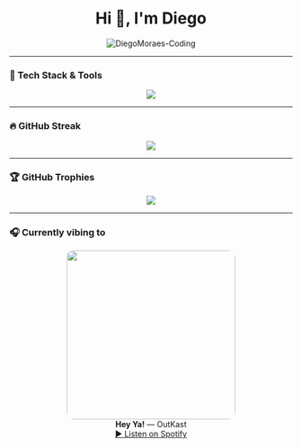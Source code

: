 <h1 align="center">Hi 👋, I'm Diego</h1>
<p align="center">
  <img src="https://komarev.com/ghpvc/?username=DiegoMoraes-Coding&label=Profile%20views&color=0e75b6&style=flat" alt="DiegoMoraes-Coding" />
</p>

---

### 🧠 Tech Stack & Tools

<p align="center">
  <img src="https://skillicons.dev/icons?i=python,php,laravel,dotnet,flutter,js,ts,vue,react,html,css,bootstrap,tailwind,mysql,sqlite,git,github,vscode,figma" />
</p>

---

### 🔥 GitHub Streak

<p align="center">
  <img src="https://github-readme-streak-stats.herokuapp.com/?user=DiegoMoraes-Coding&theme=radical" />
</p>

---

### 🏆 GitHub Trophies

<p align="center">
  <img src="https://github-profile-trophy.vercel.app/?username=DiegoMoraes-Coding&theme=radical&no-frame=true&no-bg=true&margin-w=4" />
</p>

---

### 🎧 Currently vibing to

<p align="center">
  <a href="https://open.spotify.com/track/3n3Ppam7vgaVa1iaRUc9Lp" target="_blank">
    <img src="https://i.scdn.co/image/ab67616d0000b273bad457d25e0d7084ffde5c8b" width="300" style="border-radius: 12px;" />
  </a>
  <br />
  <b>Hey Ya!</b> — OutKast  
  <br />
  <a href="https://open.spotify.com/track/3n3Ppam7vgaVa1iaRUc9Lp" target="_blank">▶️ Listen on Spotify</a>
</p>


